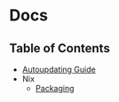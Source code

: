 # Docs

<!-- toc begin -->

## Table of Contents

- [Autoupdating Guide](./Autoupdating%20Guide.md)
- Nix
	- [Packaging](./Nix/Packaging.md)

<!-- toc end -->

